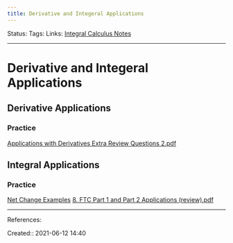 ```yaml
---
title: Derivative and Integeral Applications
---
```

Status:
Tags:
Links: [Integral Calculus Notes](out/integral-calculus-notes.md)
___
# Derivative and Integeral Applications
## Derivative Applications
### Practice
[Applications with Derivatives Extra Review Questions 2.pdf](None)
## Integral Applications
### Practice
[Net Change Examples](None)
[8. FTC Part 1 and Part 2 Applications (review).pdf](None)
___
References:

Created:: 2021-06-12 14:40